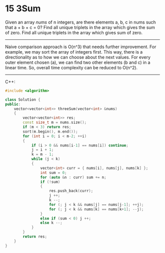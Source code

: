 15 3Sum
=======

Given an array _nums_ of n integers, are there elements a, b, c in nums such
that a + b + c = 0? Find all unique triplets in the array which gives the sum
of zero. Find all unique triplets in the array which gives sum of zero.

---

Naive comparison approach is O(n^3) that needs further improvement. For
example, we may sort the array of integers first. This way, there is
a directionality as to how we can choose about the next values. For every outer
element chosen (a), we can find two other elements (b and c) in a linear time.
So, overall time complexity can be reduced to O(n^2).

---

C++:

```cpp
#include <algorithm>

class Solution {
public:
    vector<vector<int>> threeSum(vector<int> &nums)
    {
        vector<vector<int>> res;
        const size_t m = nums.size();
        if (m < 3) return res;
        sort(m.begin(), m.end());
        for (int i = 0; i < m-2; ++i)
        {
            if (i > 0 && nums[i-1] == nums[i]) continue;
            j = i + 1;
            k = m - 1;
            while (j < k)
            {
                vector<int> curr = { nums[i], nums[j], nums[k] };
                int sum = 0;
                for (auto &n : curr) sum += n;
                if (!sum)
                {
                    res.push_back(curr);
                    j ++;
                    k --;
                    for (; j < k && nums[j] == nums[j-1]; ++j);
                    for (; j < k && nums[k] == nums[k+1]; --j);
                }
                else if (sum < 0) j ++;
                else k --;
            }
        }
        return res;
    }
}
```

